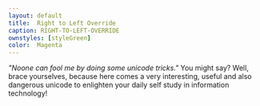 ```yaml
---
layout:	default
title:	Right to Left Override
caption: RIGHT-TO-LEFT-OVERRIDE
ownstyles: [styleGreen]
color:	Magenta
---
```

<p><i>"Noone can fool me by doing some unicode tricks."</i> You might say? Well, brace yourselves, because here comes a very interesting, useful and also dangerous unicode to enlighten your daily self study in information technology!</p>
